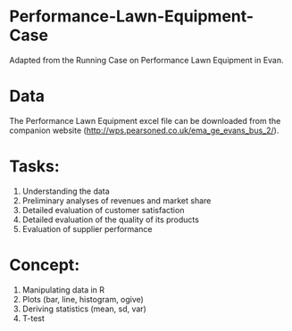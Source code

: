 # Performance-Lawn-Equipment-Case
Adapted from the Running Case on Performance Lawn Equipment in Evan.
# Data
The Performance Lawn Equipment excel file can be downloaded from the companion website
(http://wps.pearsoned.co.uk/ema_ge_evans_bus_2/).
# Tasks:
1) Understanding the data
2) Preliminary analyses of revenues and market share
3) Detailed evaluation of customer satisfaction
4) Detailed evaluation of the quality of its products
5) Evaluation of supplier performance

# Concept:
1) Manipulating data in R
2) Plots (bar, line, histogram, ogive)
3) Deriving statistics (mean, sd, var)
4) T-test
